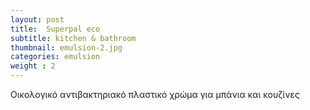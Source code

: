 ```yaml
---
layout: post
title:  Superpal eco
subtitle: kitchen & bathroom
thumbnail: emulsion-2.jpg 
categories: emulsion
weight : 2
---
```


Οικολογικό αντιβακτηριακό πλαστικό χρώμα για μπάνια και κουζίνες
